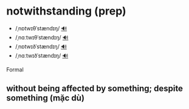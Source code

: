 # notwithstanding (prep)

- /ˌnɒtwɪθˈstændɪŋ/ [🔊](https://www.oxfordlearnersdictionaries.com/media/english/uk_pron/n/not/notwi/notwithstanding__gb_1.mp3)
- /ˌnɑːtwɪθˈstændɪŋ/ [🔊](https://www.oxfordlearnersdictionaries.com/media/english/us_pron/n/not/notwi/notwithstanding__us_1_rr.mp3)
- /ˌnɒtwɪðˈstændɪŋ/ [🔊](https://www.oxfordlearnersdictionaries.com/media/english/uk_pron/n/not/notwi/notwithstanding__gb_2.mp3)
- /ˌnɑːtwɪðˈstændɪŋ/ [🔊](https://www.oxfordlearnersdictionaries.com/media/english/us_pron/n/not/notwi/notwithstanding__us_2_rr.mp3)

Formal

## without being affected by something; despite something (mặc dù)